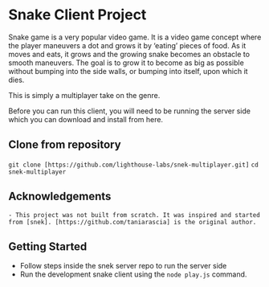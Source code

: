 # Snake Client Project

Snake game is a very popular video game. It is a video game concept where the player maneuvers a dot and grows it by ‘eating’ pieces of food. As it moves and eats, it grows and the growing snake becomes an obstacle to smooth maneuvers. The goal is to grow it to become as big as possible without bumping into the side walls, or bumping into itself, upon which it dies.

This is simply a multiplayer take on the genre.

Before you can run this client, you will need to be running the server side which you can download and install from here. 


## Clone from repository
```git clone [https://github.com/lighthouse-labs/snek-multiplayer.git]```
```cd snek-multiplayer```

## Acknowledgements
```- This project was not built from scratch. It was inspired and started from [snek]. [https://github.com/taniarascia] is the original author.``` 


## Getting Started

- Follow steps inside the snek server repo to run the server side
- Run the development snake client using the `node play.js` command.
